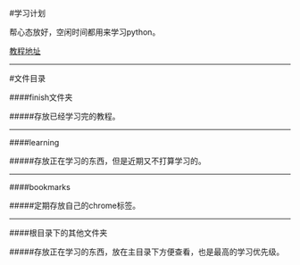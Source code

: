 #学习计划

帮心态放好，空闲时间都用来学习python。

[教程地址](http://www.liaoxuefeng.com/wiki/0014316089557264a6b348958f449949df42a6d3a2e542c000)

---

#文件目录

####finish文件夹

#####存放已经学习完的教程。

- - -

####learning

#####存放正在学习的东西，但是近期又不打算学习的。

- - -

####bookmarks

#####定期存放自己的chrome标签。

- - -

####根目录下的其他文件夹

#####存放正在学习的东西，放在主目录下方便查看，也是最高的学习优先级。

